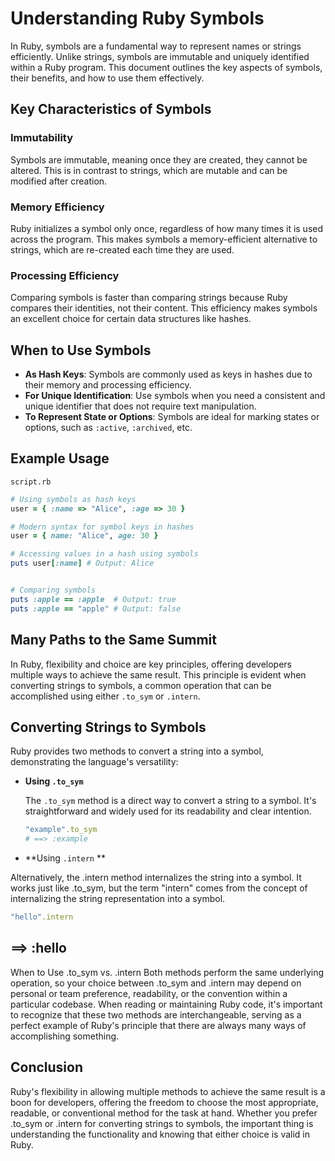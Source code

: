 # Understanding Ruby Symbols

In Ruby, symbols are a fundamental way to represent names or strings efficiently. Unlike strings, symbols are immutable and uniquely identified within a Ruby program. This document outlines the key aspects of symbols, their benefits, and how to use them effectively.

## Key Characteristics of Symbols

### Immutability
Symbols are immutable, meaning once they are created, they cannot be altered. This is in contrast to strings, which are mutable and can be modified after creation.

### Memory Efficiency
Ruby initializes a symbol only once, regardless of how many times it is used across the program. This makes symbols a memory-efficient alternative to strings, which are re-created each time they are used.

### Processing Efficiency
Comparing symbols is faster than comparing strings because Ruby compares their identities, not their content. This efficiency makes symbols an excellent choice for certain data structures like hashes.

## When to Use Symbols

- **As Hash Keys**: Symbols are commonly used as keys in hashes due to their memory and processing efficiency.
- **For Unique Identification**: Use symbols when you need a consistent and unique identifier that does not require text manipulation.
- **To Represent State or Options**: Symbols are ideal for marking states or options, such as `:active`, `:archived`, etc.

## Example Usage

```script.rb```
```ruby
# Using symbols as hash keys
user = { :name => "Alice", :age => 30 }

# Modern syntax for symbol keys in hashes
user = { name: "Alice", age: 30 }

# Accessing values in a hash using symbols
puts user[:name] # Output: Alice


# Comparing symbols
puts :apple == :apple  # Output: true
puts :apple == "apple" # Output: false
```

## Many Paths to the Same Summit

In Ruby, flexibility and choice are key principles, offering developers multiple ways to achieve the same result. This principle is evident when converting strings to symbols, a common operation that can be accomplished using either `.to_sym` or `.intern`.

## Converting Strings to Symbols

Ruby provides two methods to convert a string into a symbol, demonstrating the language's versatility:

- **Using `.to_sym`**

  The `.to_sym` method is a direct way to convert a string to a symbol. It's straightforward and widely used for its readability and clear intention.

  ```ruby
  "example".to_sym
  # ==> :example

  ```
- **Using `.intern` **

Alternatively, the .intern method internalizes the string into a symbol. It works just like .to_sym, but the term "intern" comes from the concept of internalizing the string representation into a symbol.

```ruby
"hello".intern
```
## ==> :hello
When to Use .to_sym vs. .intern
Both methods perform the same underlying operation, so your choice between .to_sym and .intern may depend on personal or team preference, readability, or the convention within a particular codebase. When reading or maintaining Ruby code, it's important to recognize that these two methods are interchangeable, serving as a perfect example of Ruby's principle that there are always many ways of accomplishing something.

## Conclusion
Ruby's flexibility in allowing multiple methods to achieve the same result is a boon for developers, offering the freedom to choose the most appropriate, readable, or conventional method for the task at hand. Whether you prefer .to_sym or .intern for converting strings to symbols, the important thing is understanding the functionality and knowing that either choice is valid in Ruby.
